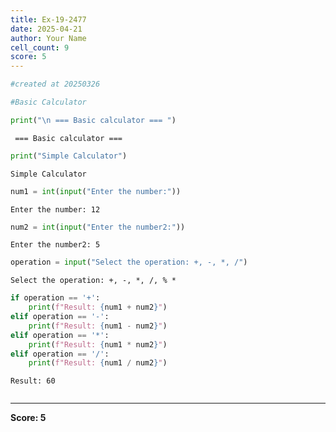 ```yaml
---
title: Ex-19-2477
date: 2025-04-21
author: Your Name
cell_count: 9
score: 5
---
```


```python
#created at 20250326
```


```python
#Basic Calculator
```


```python
print("\n === Basic calculator === ")
```

    
     === Basic calculator === 



```python
print("Simple Calculator")
```

    Simple Calculator



```python
num1 = int(input("Enter the number:"))
```

    Enter the number: 12



```python
num2 = int(input("Enter the number2:"))
```

    Enter the number2: 5



```python
operation = input("Select the operation: +, -, *, /")
```

    Select the operation: +, -, *, /, % *



```python
if operation == '+':
    print(f"Result: {num1 + num2}")
elif operation == '-':
    print(f"Result: {num1 - num2}")
elif operation == '*':
    print(f"Result: {num1 * num2}")
elif operation == '/':
    print(f"Result: {num1 / num2}")
```

    Result: 60



```python

```


---
**Score: 5**